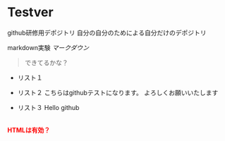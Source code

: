 # Testver
github研修用デポジトリ
自分の自分のためによる自分だけのデポジトリ


markdown実験
*マークダウン*
>できてるかな？<br>
- リスト１
- リスト２
こちらはgithubテストになります。
よろしくお願いいたします

- リスト３
Hello github

<br>
<b>
    <font color="#ff0000">HTMLは有効？</font>
</b>
